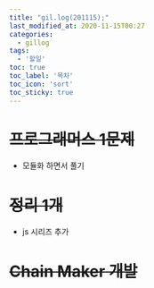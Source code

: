 ```yaml
---
title: "gil.log(201115);"
last_modified_at: 2020-11-15T00:27
categories: 
  - gillog
tags: 
  - '할일'
toc: true
toc_label: '목차'
toc_icon: 'sort'
toc_sticky: true
---
```

# ~~프로그래머스 1문제~~
- 모듈화 하면서 풀기 

# ~~정리 1개~~
- js 시리즈 추가

# ~~Chain Maker 개발~~